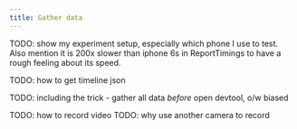 ```yaml
---
title: Gather data
---
```


TODO: show my experiment setup, especially which phone I use to test.
Also mention it is 200x slower than iphone 6s in ReportTimings to have a rough feeling about its speed.

TODO: how to get timeline json

TODO: including the trick - gather all data *before* open devtool, o/w biased

TODO: how to record video
TODO: why use another camera to record

